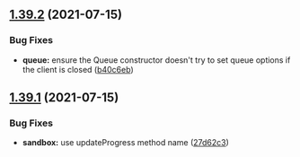 ## [1.39.2](https://github.com/taskforcesh/bullmq/compare/v1.39.1...v1.39.2) (2021-07-15)


### Bug Fixes

* **queue:** ensure the Queue constructor doesn't try to set queue options if the client is closed ([b40c6eb](https://github.com/taskforcesh/bullmq/commit/b40c6eb931a71d0ae9f6454eb70d84259a6981b7))

## [1.39.1](https://github.com/taskforcesh/bullmq/compare/v1.39.0...v1.39.1) (2021-07-15)


### Bug Fixes

* **sandbox:** use updateProgress method name ([27d62c3](https://github.com/taskforcesh/bullmq/commit/27d62c32b2fac091b2700d6077de593c9fda4c22))
